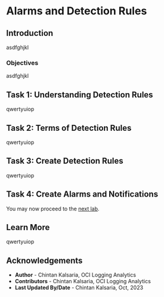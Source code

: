 # Alarms and Detection Rules

## Introduction

asdfghjkl

### Objectives

asdfghjkl

## Task 1:  Understanding Detection Rules

qwertyuiop

## Task 2:  Terms of Detection Rules

qwertyuiop

## Task 3: Create Detection Rules

qwertyuiop

## Task 4: Create Alarms and Notifications


You may now proceed to the [next lab](#next).

## Learn More

qwertyuiop

## Acknowledgements

* **Author** - Chintan Kalsaria, OCI Logging Analytics
* **Contributors** -  Chintan Kalsaria, OCI Logging Analytics
* **Last Updated By/Date** - Chintan Kalsaria, Oct, 2023
